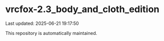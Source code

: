 # vrcfox-2.3_body_and_cloth_edition

Last updated: 2025-06-21 19:17:50

This repository is automatically maintained.
